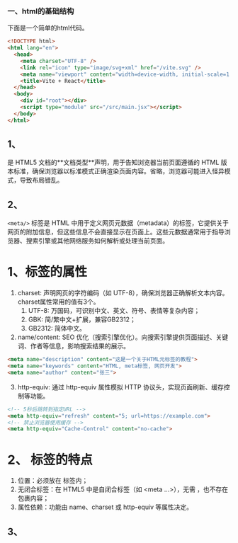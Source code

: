 ### 一、html的基础结构
下面是一个简单的html代码。
```html
<!DOCTYPE html>
<html lang="en">
  <head>
    <meta charset="UTF-8" />
    <link rel="icon" type="image/svg+xml" href="/vite.svg" />
    <meta name="viewport" content="width=device-width, initial-scale=1.0" />
    <title>Vite + React</title>
  </head>
  <body>
    <div id="root"></div>
    <script type="module" src="/src/main.jsx"></script>
  </body>
</html>
```

## 1、<!DOCTYPE html></html>
<!DOCTYPE html> 是 HTML5 文档的**文档类型**声明，用于告知浏览器当前页面遵循的 HTML 版本标准，确保浏览器以标准模式正确渲染页面内容。省略，浏览器可能进入怪异模式，导致布局错乱。

## 2、<meta charset="UTF-8" />
`<meta/>` 标签是 HTML 中用于定义网页元数据（metadata）的标签，它提供关于网页的附加信息，但这些信息不会直接显示在页面上。这些元数据通常用于指导浏览器、搜索引擎或其他网络服务如何解析或处理当前页面。

# 1、<meta>标签的属性
1. charset: 声明网页的字符编码（如 UTF-8），确保浏览器正确解析文本内容。charset属性常用的值有3个。
    1. UTF-8: 万国码，可识别中文、英文、符号、表情等复杂内容；
    2. GBK: 简/繁中文+扩展，兼容GB2312；
    3. GB2312: 简体中文。
2. name/content: SEO 优化（搜索引擎优化）。向搜索引擎提供页面描述、关键词、作者等信息，影响搜索结果的展示。
```html
<meta name="description" content="这是一个关于HTML元标签的教程">
<meta name="keywords" content="HTML, meta标签, 网页开发">
<meta name="author" content="张三">
```
3. http-equiv: 通过 http-equiv 属性模拟 HTTP 协议头，实现页面刷新、缓存控制等功能。
```html
<!-- 5秒后跳转到指定URL -->
<meta http-equiv="refresh" content="5; url=https://example.com">
<!-- 禁止浏览器使用缓存 -->
<meta http-equiv="Cache-Control" content="no-cache">
```

# 2、<meta> 标签的特点
1. 位置：必须放在 <head> 标签内；
2. 无闭合标签：在 HTML5 中是自闭合标签（如 <meta ...>），无需 </meta>，也不存在包裹内容；
3. 属性依赖：功能由 name、charset 或 http-equiv 等属性决定。

## 3、<title>
作用：定义页面的标题（显示在浏览器标签页或搜索结果中）。
必要性：HTML 规范要求每个文档必须包含 <title>，否则文档被视为不合法。

## 4、<meta name="viewport" content="width=device-width, initial-scale=1.0" />
作用：控制移动端视口的缩放与布局，确保页面适配不同设备。
必要性：非强制，但现代响应式设计几乎必须包含。

### 二、常用的html实体字符
&lt; 左箭头；
&gt; 右箭头；
&nbsp; 空格；

### 二、布局方式
html标签有三种布局方式。元素有默认的布局方式，同时可以设置。
# 1、块级(block)
独占一行，可设置宽高、内外边距。常见标签：
```html
<div>         <!-- 通用容器 -->
<h1>-<h6>     <!-- 标题 -->
<p>           <!-- 段落 -->
<ul>, <ol>    <!-- 无序/有序列表 -->
<li>          <!-- 列表项 -->
<table>       <!-- 表格 -->
<form>        <!-- 表单 -->
<header>, <footer>, <section>, <article> <!-- HTML5 语义标签 -->
```
块级元素通常可以包含其他块级元素或内联/内联块级元素。当然，也应该准守 HTML 规范。比如： 

1. 段落标签 <p> 内部不能嵌套其他块级元素。
```html
<p>
  段落内容
  <div>禁止嵌套块级元素</div> <!-- 浏览器会提前闭合 <p> 标签 -->
</p>
<!--浏览器解析后-->
<p>段落内容</p>
<div>禁止嵌套块级元素</div>
```

2. <li> 必须直接位于列表容器内（如 <ul>、<ol>），不可单独嵌套块级元素。

3. <table> 的直接子元素只能是 <thead>、<tbody>、<tr>。

# 2、内联(inline)
不独占一行，不可以设置宽高（需通过 display: inline-block 或 block 覆盖），边距仅左右生效（上下边距不影响布局）。只能嵌套内敛/内联块级元素。常见标签：
```html
<img>         <!-- 图片（默认 inline-block）-->
<input>       <!-- 输入框 -->
<button>      <!-- 按钮 -->
<select>      <!-- 下拉框 -->
<textarea>    <!-- 多行文本框 -->
```

# 3、内联块级(inline-block)
不独占一行，但可以设置宽高。默认对齐方式为基线对齐（可通过 vertical-align 调整）。常见标签：
```html
<img>         <!-- 图片（默认 inline-block）-->
<input>       <!-- 输入框 -->
<button>      <!-- 按钮 -->
<select>      <!-- 下拉框 -->
<textarea>    <!-- 多行文本框 -->
```
